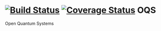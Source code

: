 [![Build Status](https://travis-ci.org/d-meiser/OQS.svg?branch=master)](https://travis-ci.org/d-meiser/OQS.svg?branch=master)
[![Coverage Status](https://img.shields.io/coveralls/d-meiser/OQS.svg)](https://coveralls.io/r/d-meiser/OQS?branch=master)
OQS
===

Open Quantum Systems
